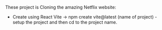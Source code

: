 These project is Cloning the amazing Netflix website:
 - Create using React Vite
  -> npm create vite@latest (name of project)
   -setup the project and then cd to the project name.
